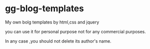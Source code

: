 gg-blog-templates
=================

My own bolg templates by html,css and jquery

you can use it for personal purpose not for any commercial purposes.

In any case ,you should not delete its author's name.
